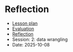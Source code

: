 # Reflection

- [Lesson plan](../../lesson_plans/20251008/README.md)
- [Evaluation](../../evaluations/20251008/README.md)
- [Reflection](../../reflections/20251008/README.md)
- Session: 2: data wrangling
- Date: 2025-10-08
